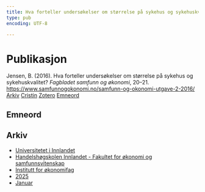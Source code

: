 ```yaml
---
title: Hva forteller undersøkelser om størrelse på sykehus og sykehuskvalitet?
type: pub
encoding: UTF-8

---
```

<h1>Publikasjon</h1>
<article id="csl-bib-container-Z7C3KZFE" class="csl-bib-container">
  <div class="csl-bib-body"> <div class="csl-entry">Jensen, B. (2016). Hva forteller undersøkelser om størrelse på sykehus og sykehuskvalitet? <i>Fagbladet samfunn og økonomi</i>, 20–21. <a href="https://www.samfunnogokonomi.no/samfunn-og-okonomi-utgave-2-2016/">https://www.samfunnogokonomi.no/samfunn-og-okonomi-utgave-2-2016/</a></div> </div>
  <div class="csl-bib-buttons">
    <a href="#taxonomy-article-Z7C3KZFE" alt="archive" class="csl-bib-button">Arkiv</a>
    <a href="https://app.cristin.no/results/show.jsf?id=2348407" alt="Cristin" class="csl-bib-button">Cristin</a>
    <a href="http://zotero.org/groups/5881554/items/Z7C3KZFE" alt="Zotero" class="csl-bib-button">Zotero</a>
    <a href="#keywords-article-Z7C3KZFE" alt="keywords" class="csl-bib-button">Emneord</a>
  </div>
  <div id="csl-bib-meta-container-Z7C3KZFE"></div>
</article>
<div id="csl-bib-meta-Z7C3KZFE" class="csl-bib-meta">
  <article id="keywords-article-Z7C3KZFE" class="keywords-article">
    <h1>Emneord</h1>
    
  </article>
  <article id="taxonomy-article-Z7C3KZFE" class="taxonomy-article">
    <h1>Arkiv</h1>
    <ul>
      <li>
        <a href="/nn/archive/?key=3DCRN523">Universitetet i Innlandet</a>
      </li>
      <li>
        <a href="/nn/archive/?key=DU8Q9LN9">Handelshøgskolen Innlandet - Fakultet for økonomi og samfunnsvitenskap</a>
      </li>
      <li>
        <a href="/nn/archive/?key=3IQA89I8">Institutt for økonomifag</a>
      </li>
      <li>
        <a href="/nn/archive/?key=7XFLPQNF">2025</a>
      </li>
      <li>
        <a href="/nn/archive/?key=GN22DUGA">Januar</a>
      </li>
    </ul>
  </article>
</div>
